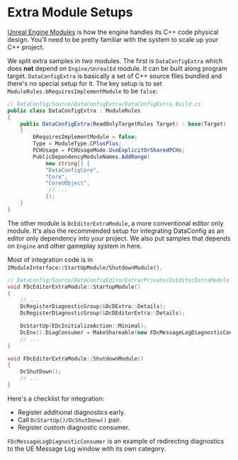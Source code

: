 # Extra Module Setups

[Unreal Engine Modules][1] is how the engine handles its C++ code physical design. You'll need to be pretty familiar with the system to scale up your C++ project.

We split extra samples in two modules. The first is `DataConfigExtra` which does **not** depend on `Engine/UnrealEd` module. It can be built along program target. `DataConfigExtra` is basically a set of C++ source files bundled and there's no special setup for it. The key setup is to set `ModuleRules.bRequiresImplementModule` to be `false`:

```c#
// DataConfig/Source/DataConfigExtra/DataConfigExtra.Build.cs
public class DataConfigExtra : ModuleRules
{
	public DataConfigExtra(ReadOnlyTargetRules Target) : base(Target)
	{
	    bRequiresImplementModule = false;
	    Type = ModuleType.CPlusPlus;
		PCHUsage = PCHUsageMode.UseExplicitOrSharedPCHs;
		PublicDependencyModuleNames.AddRange(
			new string[] {
			"DataConfigCore",
			"Core",
			"CoreUObject",
             // ...
			});
	}
}
```

The other module is `DcEditorExtraModule`, a more conventional editor only module. It's also the recommended setup for integrating DataConfig as an editor only dependency into your project. We also put samples that depends on `Engine` and other gameplay system in here.

Most of integration code is in `IModuleInterface::StartUpModule/ShutdownModule()`. 

```c++
// DataConfig/Source/DataConfigEditorExtra/Private/DcEditorExtraModule.cpp
void FDcEditorExtraModule::StartupModule()
{
    // ...
	DcRegisterDiagnosticGroup(&DcDExtra::Details);
	DcRegisterDiagnosticGroup(&DcDEditorExtra::Details);

	DcStartUp(EDcInitializeAction::Minimal);
	DcEnv().DiagConsumer = MakeShareable(new FDcMessageLogDiagnosticConsumer());
	// ...
}

void FDcEditorExtraModule::ShutdownModule()
{
	DcShutDown();
    // ...
}

```

Here's a checklist for integration:

- Register additional diagnostics early. 
- Call `DcStartUp()/DcShutDonw()` pair.
- Register custom diagnostic consumer.

`FDcMessageLogDiagnosticConsumer` is an example of redirecting diagnostics to the UE Message Log window with its own category.

[1]: https://docs.unrealengine.com/4.27/en-US/ProgrammingAndScripting/ProgrammingWithCPP/Modules/ "								Unreal Engine Modules 						"